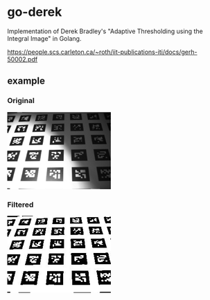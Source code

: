 go-derek
======================================================================

Implementation of Derek Bradley's "Adaptive Thresholding using the Integral Image" in Golang.

https://people.scs.carleton.ca/~roth/iit-publications-iti/docs/gerh-50002.pdf


example
----------------------------------------------------------------------

### Original

![sample.in.jpg](derekify/sample.in.jpg)

### Filtered

![sample.out.jpg](derekify/sample.out.jpg)
